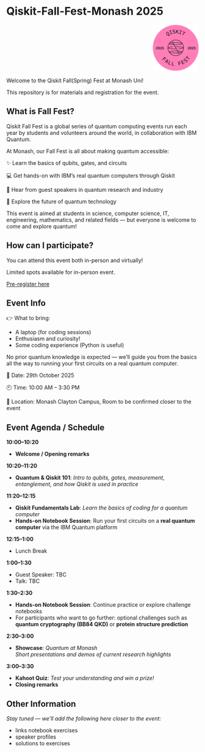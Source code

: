 # Qiskit-Fall-Fest-Monash 2025
<p align="right">
  <img src="images/Badge.png" alt="Qiskit Fall Fest Logo" width="120" />
</p>

Welcome to the Qiskit Fall(Spring) Fest at Monash Uni! 

This repository is for materials and registration for the event.

## What is Fall Fest?
Qiskit Fall Fest is a global series of quantum computing events run each year by students and volunteers around the world, in collaboration with IBM Quantum.

At Monash, our Fall Fest is all about making quantum accessible:

✨ Learn the basics of qubits, gates, and circuits

💻 Get hands-on with IBM’s real quantum computers through Qiskit

🎤 Hear from guest speakers in quantum research and industry

🚀 Explore the future of quantum technology

This event is aimed at students in science, computer science, IT, engineering, mathematics, and related fields — but everyone is welcome to come and explore quantum!

## How can I participate?
You can attend this event both in-person and virtually!

Limited spots available for in-person event.

[Pre-register here](https://forms.gle/Vpe2GybGMAv2w8CNA)

## Event Info
👉 What to bring:

- A laptop (for coding sessions)
- Enthusiasm and curiosity!
- Some coding experience (Python is useful)

No prior quantum knowledge is expected — we’ll guide you from the basics all the way to running your first circuits on a real quantum computer.

📅 Date: 29th October 2025

🕙 Time: 10:00 AM – 3:30 PM

📍 Location: Monash Clayton Campus, Room to be confirmed closer to the event

## Event Agenda / Schedule

**10:00–10:20**  
- **Welcome / Opening remarks**

**10:20–11:20**  
- **Quantum & Qiskit 101**:
  *Intro to qubits, gates, measurement, entanglement, and how Qiskit is used in practice*  

**11:20–12:15**  
- **Qiskit Fundamentals Lab**: *Learn the basics of coding for a quantum computer*  
- **Hands-on Notebook Session**: Run your first circuits on a **real quantum computer** via the IBM Quantum platform  

**12:15–1:00**  
- Lunch Break  

**1:00–1:30**  
- Guest Speaker: TBC  
- Talk: TBC  

**1:30–2:30**  
- **Hands-on Notebook Session**: Continue practice or explore challenge notebooks  
- For participants who want to go further: optional challenges such as **quantum cryptography (BB84 QKD)** or **protein structure prediction**  

**2:30–3:00**  
- **Showcase**: *Quantum at Monash*  
  *Short presentations and demos of current research highlights*  

**3:00–3:30**  
- **Kahoot Quiz**: *Test your understanding and win a prize!*  
- **Closing remarks**  



## Other Information
*Stay tuned — we’ll add the following here closer to the event:*
- links notebook exercises
- speaker profiles
- solutions to exercises



